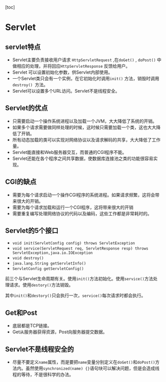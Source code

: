 [toc]

# Servlet

## servlet特点

- Servlet主要负责接收用户请求 `HttpServletRequest` ,在`doGet()` , `doPost()` 中做相应的处理，并将回应`HttpServletResponse` 反馈给用户。
- Servlet 可以设置初始化参数，供Servlet内部使用。
- 一个Servlet类只会有一个实例，在它初始化时调用`init()` 方法，销毁时调用`destroy() `方法。
- Servlet可以设置多个URL访问。Servlet不是线程安全。

## Servlet的优点

- 只需要启动一个操作系统进程以及加载一个JVM，大大降低了系统的开销。
- 如果多个请求需要做同样处理的时候，这时候只需要加载一个类，这也大大降低了开销。
- 所有动态加载的类可以实现对网络协议以及请求解码的共享，大大降低了工作量。
- Servlet能直接和Web服务器交互，而普通的CGI程序不能。
- Servlet还能在各个程序之间共享数据，使数据库连接池之类的功能很容易实现。

## CGI的缺点

- 需要为每个请求启动一个操作CGI程序的系统进程。如果请求频繁，这将会带来很大的开销。
- 需要为每个请求加载和运行一个CGI程序，这将带来很大的开销
- 需要重复编写处理网络协议的代码以及编码，这些工作都是非常耗时的。

## Servlet的5个接口

- `void init(ServletConfig config) throws ServletException`
- `void service(ServletRequest req, ServletResponse resp) throws ServletException,java.io.IOException`
- `void destroy()`
- `java.lang.String getServletInfo()`
- `ServletConfig getServletConfig()`

前三个与Servlet生命周期有关。使用`init()`方法初始化。使用`service()`方法处理请求。使用`destory()`方法销毁。

其中`init()`和`destory()`只会执行一次，`service()`每次请求时都会执行。

## Get和Post

- 底层都是TCP链接。
- Get从服务器获得资源，Post向服务器提交数据。

## Servlet不是线程安全的

- 尽量不要定义`name`属性，而是要把`name`变量分别定义在`doGet()`和`doPost()`方法内。虽然使用`synchronized(name)
  {}`语句块可以解决问题，但是会造成线程的等待，不是很科学的办法。